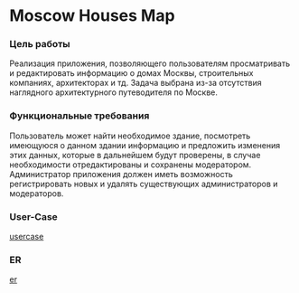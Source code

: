# Moscow Houses Map    
     
### Цель работы
Реализация приложения, позволяющего пользователям просматривать и редактировать информацию о домах Москвы, строительных компаниях, архитекторах и тд. Задача выбрана из-за отсутствия наглядного архитектурного путеводителя по Москве.    


### Функциональные требования   
Пользователь может найти необходимое здание, посмотреть имеющуюся о данном здании информацию и предложить изменения этих данных, которые в дальнейшем будут проверены, в случае необходимости отредактированы и сохранены модератором. Администратор приложения должен иметь возможность регистрировать новых и удалять существующих администраторов и модераторов.


### User-Case   
[usercase](https://git.iu7.bmstu.ru/vas18u187/iu7-web-2021-labs/-/raw/main/usercase.png)     


### ER   
[er](Screenshot_7.jpg)
